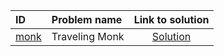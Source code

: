 | ID | Problem name | Link to solution |
|:---|:---|:---:|
| [monk](https://open.kattis.com/problems/monk) | Traveling Monk | [Solution](https://github.com/versenyi98/kattis-solutions/tree/main/solutions/Traveling%20Monk)|
